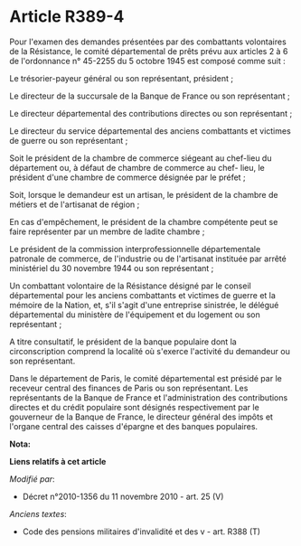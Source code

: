 # Article R389-4

Pour l'examen des demandes présentées par des combattants volontaires de la Résistance, le comité départemental de prêts
prévu aux articles 2 à 6 de l'ordonnance n° 45-2255 du 5 octobre 1945 est composé comme suit : 

Le trésorier-payeur général ou son représentant, président ; 

Le directeur de la succursale de la Banque de France ou son représentant ; 

Le directeur départemental des contributions directes ou son représentant ; 

Le directeur du service départemental des anciens combattants et victimes de guerre ou son représentant ; 

Soit le président de la chambre de commerce siégeant au chef-lieu du département ou, à défaut de chambre de commerce au chef-
lieu, le président d'une chambre de commerce désignée par le préfet ; 

Soit, lorsque le demandeur est un artisan, le président de la       chambre de métiers et de l'artisanat de région  ; 

En cas d'empêchement, le président de la chambre compétente peut se faire représenter par un membre de ladite chambre ; 

Le président de la commission interprofessionnelle départementale patronale de commerce, de l'industrie ou de l'artisanat
instituée par arrêté ministériel du 30 novembre 1944 ou son représentant ; 

Un combattant volontaire de la Résistance désigné par le conseil départemental pour les anciens combattants et victimes de
guerre et la mémoire de la Nation, et, s'il s'agit d'une entreprise sinistrée, le délégué départemental du ministère de
l'équipement et du logement ou son représentant ; 

A titre consultatif, le président de la banque populaire dont la circonscription comprend la localité où s'exerce l'activité
du demandeur ou son représentant. 

Dans le département de Paris, le comité départemental est présidé par le receveur central des finances de Paris ou son
représentant. Les représentants de la Banque de France et l'administration des contributions directes et du crédit populaire
sont désignés respectivement par le gouverneur de la Banque de France, le directeur général des impôts et l'organe central
des caisses d'épargne et des banques populaires.

**Nota:**



**Liens relatifs à cet article**

_Modifié par_:

  - Décret n°2010-1356 du 11 novembre 2010 - art. 25 (V)

_Anciens textes_:

  - Code des pensions militaires d'invalidité et des v - art. R388 (T)
